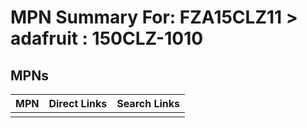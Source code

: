 



# MPN Summary For: FZA15CLZ11 > adafruit : 150CLZ-1010

## MPNs
  

|MPN|Direct Links|Search Links|
| :--- | :--- | :--- |
||||
